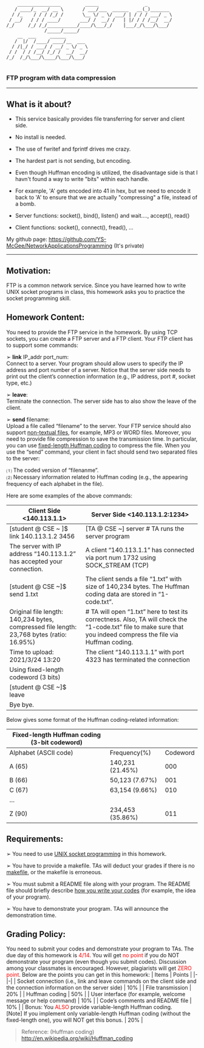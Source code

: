 ```
    ________________         _____                 _         
   / ____/_  __/ __ \       / ___/___  ______   __(_)_______ 
  / /_    / / / /_/ /       \__ \/ _ \/ ___/ | / / / ___/ _ \
 / __/   / / / ____/       ___/ /  __/ /   | |/ / / /__/  __/
/_/     /_/ /_/___________/____/\___/_/    |___/_/\___/\___/ 
              /_____/_____/                                  
    __  ___     ______        
   /  |/  /____/ ____/__  ___ 
  / /|_/ / ___/ / __/ _ \/ _ \
 / /  / / /__/ /_/ /  __/  __/
/_/  /_/\___/\____/\___/\___/ 
                              
```
### FTP program with data compression
---
## What is it about?
- This service basically provides file transferring for server and client side.
- No install is needed.
- The use of fwritef and fprintf drives me crazy.
- The hardest part is not sending, but encoding.

- Even though Huffman encoding is utilized, the disadvantage side is that I havn't found a way to write
	"bits" within each handle.
- For example, 'A' gets encoded into 41 in hex, but we need to encode it back to 'A' to ensure that we are actually 
	"compressing" a file, instead of a bomb.
- Server functions: socket(), bind(), listen() and wait...., accept(), read()
- Client functions: socket(), connect(), fread(), ...

My github page: https://github.com/YS-McGee/NetworkApplicationsProgramming
(It's private)


---
## Motivation:
FTP is a common network service. Since you have learned how to write UNIX socket
programs in class, this homework asks you to practice the socket programming skill.
## Homework Content:
You need to provide the FTP service in the homework. By using TCP sockets, you can
create a FTP server and a FTP client. Your FTP client has to support some commands:

&#10146; **link** IP_addr port_num:\
Connect to a server. Your program should allow users to specify the IP address and
port number of a server. Notice that the server side needs to print out the client’s
connection information (e.g., IP address, port #, socket type, etc.)

&#10146; **leave**:\
Terminate the connection. The server side has to also show the leave of the client.

&#10146; **send** filename:\
Upload a file called “filename” to the server. Your FTP service should also support
<u>non-textual files</u>, for example, MP3 or WORD files. Moreover, you need to provide file compression to save the transmission time. In particular, you can use <u>fixed-length Huffman coding</u> to compress the file. When you use the “send” command, your client in fact should send two separated files to the server:
  
  &#9332; The coded version of “filenanme”.\
  &#9333; Necessary information related to Huffman coding (e.g., the appearing frequency
of each alphabet in the file).

Here are some examples of the above commands:

| Client Side <140.113.1.1> | Server Side <140.113.1.2:1234> |
|---------------------------|---------------|
| [student @ CSE ~ ]$ link 140.113.1.2 3456 | [TA @ CSE ~] server # TA runs the server program  |
| The server with IP address “140.113.1.2” has accepted your connection. | A client “140.113.1.1” has connected via port num 1732 using SOCK_STREAM (TCP) |
| [student @ CSE ~]$ send 1.txt | The client sends a file “1.txt” with size of 140,234 bytes. The Huffman coding data are stored in “1-code.txt”. |
| Original file length: 140,234 bytes, compressed file length: 23,768 bytes (ratio: 16.95%) | # TA will open “1.txt” here to test its correctness. Also, TA will check the “1-code.txt” file  to make sure that you indeed compress the file via Huffman coding. |
| Time to upload: 2021/3/24 13:20 | The client “140.113.1.1” with port 4323 has terminated the connection |
| Using fixed-length codeword (3 bits) | |
| [student @ CSE ~]$ leave | |
| Bye bye. | |

Below gives some format of the Huffman coding-related information:

| Fixed-length Huffman coding (3-bit codeword) |                  |          |
|----------------------------------------------|------------------|----------|
| Alphabet (ASCII code)                        | Frequency(%)     | Codeword |
| A (65)                                       | 140,231 (21.45%) | 000      |
| B (66)                                       | 50,123 (7.67%)   | 001      |
| C (67)                                       | 63,154 (9.66%)   | 010      |
| …                                            |                  |          |
| Z (90)                                       | 234,453 (35.86%) | 011      |

## Requirements:
&#10146; You need to use <u>UNIX socket programming</u> in this homework.

&#10146; You have to provide a makefile. TAs will deduct your grades if there is no <u>makefile</u>, or
the makefile is erroneous.

&#10146; You must submit a README file along with your program. The README file should
briefly describe <u>how you write your codes</u> (for example, the idea of your program).

&#10146; You have to demonstrate your program. TAs will announce the demonstration time.

## Grading Policy:

You need to submit your codes and demonstrate your program to TAs. The due day of this homework is <span style="color:red">4/14</span>. You will get <span style="color:red">no point</span> if you do NOT demonstrate your program (even though you submit codes). Discussion among your classmates is encouraged. However, plagiarists will get <span style="color:red">ZERO point</span>. Below are the points you can get in this homework:
| Items | Points |
|-|-|
| Socket connection (i.e., link and leave commands on the client side and the connection information on the server side) | 10% |
| File transmission | 20% |
| Huffman coding | 50% |
| User interface (for example, welcome message or help command) | 10% |
| Code’s comments and README file | 10% |
| Bonus: You <span style="color:red">ALSO</span> provide variable-length Huffman coding. <br>[Note] If you implement only variable-length Huffman coding (without the fixed-length one), you will NOT get this bonus. | 20% |
<br>
> Reference: (Huffman coding) http://en.wikipedia.org/wiki/Huffman_coding 
